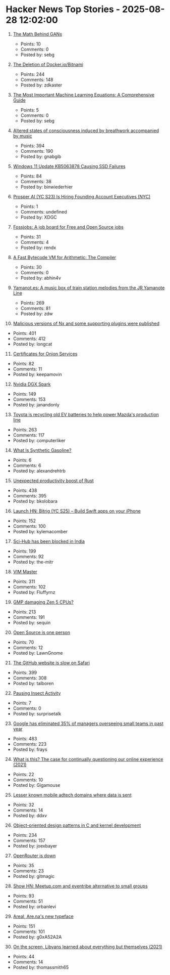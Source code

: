 # Hacker News Top Stories - 2025-08-28 12:02:00

1. [The Math Behind GANs](https://jaketae.github.io/study/gan-math/)
   - Points: 10
   - Comments: 0
   - Posted by: sebg

2. [The Deletion of Docker.io/Bitnami](https://community.broadcom.com/tanzu/blogs/beltran-rueda-borrego/2025/08/18/how-to-prepare-for-the-bitnami-changes-coming-soon)
   - Points: 244
   - Comments: 148
   - Posted by: zdkaster

3. [The Most Important Machine Learning Equations: A Comprehensive Guide](https://chizkidd.github.io//2025/05/30/machine-learning-key-math-eqns/)
   - Points: 5
   - Comments: 0
   - Posted by: sebg

4. [Altered states of consciousness induced by breathwork accompanied by music](https://journals.plos.org/plosone/article?id=10.1371/journal.pone.0329411)
   - Points: 394
   - Comments: 190
   - Posted by: gnabgib

5. [Windows 11 Update KB5063878 Causing SSD Failures](https://old.reddit.com/r/msp/comments/1n1sgxx/windows_11_update_kb5063878_causing_ssd_failures/)
   - Points: 84
   - Comments: 38
   - Posted by: binwiederhier

6. [Prosper AI (YC S23) Is Hiring Founding Account Executives (NYC)](https://jobs.ashbyhq.com/prosper-ai/29684590-4cec-4af2-bb69-eb5c6d595fb8)
   - Points: 1
   - Comments: undefined
   - Posted by: XDGC

7. [Fossjobs: A job board for Free and Open Source jobs](https://www.fossjobs.net/)
   - Points: 31
   - Comments: 4
   - Posted by: rendx

8. [A Fast Bytecode VM for Arithmetic: The Compiler](https://abhinavsarkar.net/posts/arithmetic-bytecode-vm-compiler/)
   - Points: 30
   - Comments: 0
   - Posted by: abhin4v

9. [Yamanot.es: A music box of train station melodies from the JR Yamanote Line](https://yamanot.es/)
   - Points: 269
   - Comments: 81
   - Posted by: zdw

10. [Malicious versions of Nx and some supporting plugins were published](https://github.com/nrwl/nx/security/advisories/GHSA-cxm3-wv7p-598c)
   - Points: 401
   - Comments: 412
   - Posted by: longcat

11. [Certificates for Onion Services](https://onionservices.torproject.org/research/proposals/usability/certificates/)
   - Points: 82
   - Comments: 11
   - Posted by: keepamovin

12. [Nvidia DGX Spark](https://www.nvidia.com/en-us/products/workstations/dgx-spark/)
   - Points: 149
   - Comments: 153
   - Posted by: janandonly

13. [Toyota is recycling old EV batteries to help power Mazda's production line](https://www.thedrive.com/news/toyota-is-recycling-old-ev-batteries-to-help-power-mazdas-production-line)
   - Points: 263
   - Comments: 117
   - Posted by: computerliker

14. [What Is Synthetic Gasoline?](https://iere.org/what-is-synthetic-gasoline/)
   - Points: 6
   - Comments: 6
   - Posted by: alexandrehtrb

15. [Unexpected productivity boost of Rust](https://lubeno.dev/blog/rusts-productivity-curve)
   - Points: 438
   - Comments: 395
   - Posted by: bkolobara

16. [Launch HN: Bitrig (YC S25) – Build Swift apps on your iPhone](undefined)
   - Points: 152
   - Comments: 100
   - Posted by: kylemacomber

17. [Sci-Hub has been blocked in India](https://sci-hub.se/sci-hub-blocked-india)
   - Points: 199
   - Comments: 92
   - Posted by: the-mitr

18. [VIM Master](https://github.com/renzorlive/vimmaster)
   - Points: 311
   - Comments: 102
   - Posted by: Fluffyrnz

19. [GMP damaging Zen 5 CPUs?](https://gmplib.org/gmp-zen5)
   - Points: 213
   - Comments: 191
   - Posted by: sequin

20. [Open Source is one person](https://opensourcesecurity.io/2025/08-oss-one-person/)
   - Points: 70
   - Comments: 12
   - Posted by: LawnGnome

21. [The GitHub website is slow on Safari](https://github.com/orgs/community/discussions/170758)
   - Points: 399
   - Comments: 308
   - Posted by: talboren

22. [Pausing Insect Activity](https://www.asimov.press/p/insect-diapause)
   - Points: 7
   - Comments: 0
   - Posted by: surprisetalk

23. [Google has eliminated 35% of managers overseeing small teams in past year](https://www.cnbc.com/2025/08/27/google-executive-says-company-has-cut-a-third-of-its-managers.html)
   - Points: 483
   - Comments: 223
   - Posted by: frays

24. [What is this? The case for continually questioning our online experience (2021)](https://systems-souls-society.com/what-is-this-the-case-for-continually-questioning-our-online-experience/)
   - Points: 22
   - Comments: 10
   - Posted by: Gigamouse

25. [Lesser known mobile adtech domains where data is sent](https://jamesoclaire.com/2025/08/28/uncovering-lesser-known-mobile-adtech-domains/)
   - Points: 32
   - Comments: 14
   - Posted by: ddxv

26. [Object-oriented design patterns in C and kernel development](https://oshub.org/projects/retros-32/posts/object-oriented-design-patterns-in-osdev)
   - Points: 234
   - Comments: 157
   - Posted by: joexbayer

27. [OpenRouter is down](https://status.openrouter.ai)
   - Points: 35
   - Comments: 23
   - Posted by: gitmagic

28. [Show HN: Meetup.com and eventribe alternative to small groups](https://github.com/polaroi8d/cactoide)
   - Points: 93
   - Comments: 51
   - Posted by: orbanlevi

29. [Areal, Are.na's new typeface](https://www.are.na/editorial/introducing-areal-are-nas-new-typeface)
   - Points: 151
   - Comments: 101
   - Posted by: g0xA52A2A

30. [On the screen, Libyans learned about everything but themselves (2021)](https://newlinesmag.com/argument/on-the-screen-libyans-learned-about-everything-but-themselves/)
   - Points: 44
   - Comments: 14
   - Posted by: thomassmith65

